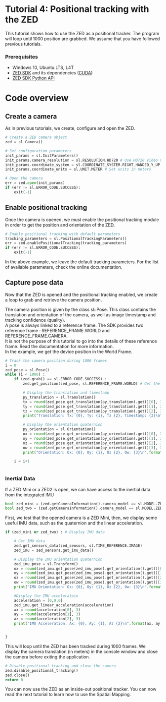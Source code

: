 # Tutorial 4: Positional tracking with the ZED

This tutorial shows how to use the ZED as a positional tracker. The program will loop until 1000 position are grabbed.
We assume that you have followed previous tutorials.

### Prerequisites

- Windows 10, Ubuntu LTS, L4T
- [ZED SDK](https://www.stereolabs.com/developers/) and its dependencies ([CUDA](https://developer.nvidia.com/cuda-downloads))
- [ZED SDK Python API](https://www.stereolabs.com/docs/app-development/python/install/)

# Code overview
## Create a camera

As in previous tutorials, we create, configure and open the ZED. 

```python
# Create a ZED camera object
zed = sl.Camera()

# Set configuration parameters
init_params = sl.InitParameters()
init_params.camera_resolution = sl.RESOLUTION.HD720 # Use HD720 video mode (default fps: 60)
init_params.coordinate_system = sl.COORDINATE_SYSTEM.RIGHT_HANDED_Y_UP # Use a right-handed Y-up coordinate system
init_params.coordinate_units = sl.UNIT.METER # Set units in meters

# Open the camera
err = zed.open(init_params)
if (err != sl.ERROR_CODE.SUCCESS):
    exit(-1)
```

## Enable positional tracking

Once the camera is opened, we must enable the positional tracking module in order to get the position and orientation of the ZED.

```python
# Enable positional tracking with default parameters
tracking_parameters = sl.PositionalTrackingParameters()
err = zed.enablePositionalTracking(tracking_parameters)
if (err != sl.ERROR_CODE.SUCCESS):
    exit(-1)
```

In the above example, we leave the default tracking parameters. For the list of available parameters, check the online documentation.

## Capture pose data

Now that the ZED is opened and the positional tracking enabled, we create a loop to grab and retrieve the camera position.

The camera position is given by the class sl::Pose. This class contains the translation and orientation of the camera, as well as image timestamp and tracking confidence (quality).<br/>
A pose is always linked to a reference frame. The SDK provides two reference frame : REFERENCE_FRAME.WORLD and REFERENCE_FRAME.CAMERA.<br/> It is not the purpose of this tutorial to go into the details of these reference frame. Read the documentation for more information.<br/>
In the example, we get the device position in the World Frame.

```python
# Track the camera position during 1000 frames
i = 0
zed_pose = sl.Pose()
while (i < 1000) :
    if (zed.grab() == sl.ERROR_CODE.SUCCESS) :
        zed.get_position(zed_pose, sl.REFERENCE_FRAME.WORLD) # Get the pose of the left eye of the camera with reference to the world frame

        # Display the translation and timestamp
        py_translation = sl.Translation()
        tx = round(zed_pose.get_translation(py_translation).get()[0], 3)
        ty = round(zed_pose.get_translation(py_translation).get()[1], 3)
        tz = round(zed_pose.get_translation(py_translation).get()[2], 3)
        print("Translation: Tx: {0}, Ty: {1}, Tz {2}, Timestamp: {3}\n".format(tx, ty, tz, zed_pose.timestamp.get_milliseconds()))

        # Display the orientation quaternion
        py_orientation = sl.Orientation()
        ox = round(zed_pose.get_orientation(py_orientation).get()[0], 3)
        oy = round(zed_pose.get_orientation(py_orientation).get()[1], 3)
        oz = round(zed_pose.get_orientation(py_orientation).get()[2], 3)
        ow = round(zed_pose.get_orientation(py_orientation).get()[3], 3)
        print("Orientation: Ox: {0}, Oy: {1}, Oz {2}, Ow: {3}\n".format(ox, oy, oz, ow))

	i = i+1
    

```

### Inertial Data

If a ZED Mini or a ZED2 is open, we can have access to the inertial data from the integrated IMU

```python
bool zed_mini = (zed.getCameraInformation().camera_model == sl.MODEL.ZED_M);
bool zed_two = (zed.getCameraInformation().camera_model == sl.MODEL.ZED2);
```

First, we test that the opened camera is a ZED Mini, then, we display some useful IMU data, such as the quaternion and the linear acceleration.

```python
if (zed_mini or zed_two) : # Display IMU data

    # Get IMU data
    zed.get_sensors_data(zed_sensors, sl.TIME_REFERENCE.IMAGE)
    zed_imu = zed_sensors.get_imu_data()

    # Display the IMU orientation quaternion
    zed_imu_pose = sl.Transform()
    ox = round(zed_imu.get_pose(zed_imu_pose).get_orientation().get()[0], 3)
    oy = round(zed_imu.get_pose(zed_imu_pose).get_orientation().get()[1], 3)
    oz = round(zed_imu.get_pose(zed_imu_pose).get_orientation().get()[2], 3)
    ow = round(zed_imu.get_pose(zed_imu_pose).get_orientation().get()[3], 3)
    print("IMU Orientation: Ox: {0}, Oy: {1}, Oz {2}, Ow: {3}\n".format(ox, oy, oz, ow))

    #Display the IMU acceleratoin
    acceleration = [0,0,0]
    zed_imu.get_linear_acceleration(acceleration)
    ax = round(acceleration[0], 3)
    ay = round(acceleration[1], 3)
    az = round(acceleration[2], 3)
    print("IMU Acceleration: Ax: {0}, Ay: {1}, Az {2}\n".format(ax, ay, az))


}
```

This will loop until the ZED has been tracked during 1000 frames. We display the camera translation (in meters) in the console window and close the camera before exiting the application.

```python
# Disable positional tracking and close the camera
zed.disable_positional_tracking()
zed.close()
return 0
```

You can now use the ZED as an inside-out positional tracker. You can now read the next tutorial to learn how to use the Spatial Mapping.


